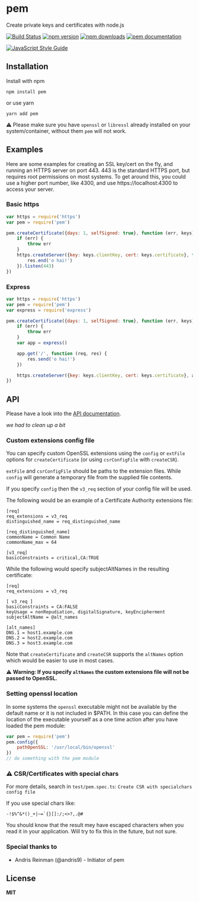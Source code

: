 pem
===

Create private keys and certificates with node.js

[![Build Status](https://secure.travis-ci.org/Dexus/pem.png)](http://travis-ci.org/Dexus/pem) [![npm version](https://badge.fury.io/js/pem.svg)](http://badge.fury.io/js/pem) [![npm downloads](https://img.shields.io/npm/dt/pem.svg)](https://www.npmjs.com/package/pem) [![pem documentation](https://img.shields.io/badge/pem-documentation-0099ff.svg?style=flat)](https://dexus.github.io/pem/jsdoc/)

[![JavaScript Style Guide](https://cdn.rawgit.com/standard/standard/master/badge.svg)](https://github.com/standard/standard)

## Installation

Install with npm

    npm install pem

or use yarn

    yarn add pem

:warning: Please make sure you have `openssl` or `libressl` already installed on your system/container, without
them `pem` will not work.

## Examples

Here are some examples for creating an SSL key/cert on the fly, and running an HTTPS server on port 443. 443 is the
standard HTTPS port, but requires root permissions on most systems. To get around this, you could use a higher port
number, like 4300, and use https://localhost:4300 to access your server.

### Basic https

```javascript
var https = require('https')
var pem = require('pem')

pem.createCertificate({days: 1, selfSigned: true}, function (err, keys) {
    if (err) {
        throw err
    }
    https.createServer({key: keys.clientKey, cert: keys.certificate}, function (req, res) {
        res.end('o hai!')
    }).listen(443)
})
```

### Express

```javascript
var https = require('https')
var pem = require('pem')
var express = require('express')

pem.createCertificate({days: 1, selfSigned: true}, function (err, keys) {
    if (err) {
        throw err
    }
    var app = express()

    app.get('/', function (req, res) {
        res.send('o hai!')
    })

    https.createServer({key: keys.clientKey, cert: keys.certificate}, app).listen(443)
})
```

## API

Please have a look into the [API documentation](https://dexus.github.io/pem/jsdoc/).

_we had to clean up a bit_
<!--
### Create a dhparam key

Use `createDhparam` for creating dhparam keys

    pem.createDhparam(keyBitsize, callback)

Where

  * **keyBitsize** is an optional size of the key, defaults to 512 (bit)
  * **callback** is a callback function with an error object and `{dhparam}`

### Create a ecparam key

Use `createEcparam` for creating ecparam keys

    pem.createEcparam(keyName, callback)

Where

  * **keyName** is an optional name of the key curves name, defaults to secp256k1
  * **callback** is a callback function with an error object and `{ecparam}`

### Create a private key

Use `createPrivateKey` for creating private keys

    pem.createPrivateKey(keyBitsize, [options,] callback)

Where

  * **keyBitsize** is an optional size of the key, defaults to 2048 (bit)
  * **options** is an optional object of the cipher and password (both required for encryption), defaults {cipher:'',password:''}
  (ciphers:["aes128", "aes192", "aes256", "camellia128", "camellia192", "camellia256", "des", "des3", "idea"])
  * **callback** is a callback function with an error object and `{key}`

### Create a Certificate Signing Request

Use `createCSR` for creating certificate signing requests

    pem.createCSR(options, callback)

Where

  * **options** is an optional options object
  * **callback** is a callback function with an error object and `{csr, clientKey}`

Possible options are the following

  * **clientKey** is an optional client key to use
  * **clientKeyPassword** the optional password for `clientKey`
  * **keyBitsize** - if `clientKey` is undefined, bit size to use for generating a new key (defaults to 2048)
  * **hash** is a hash function to use (either `md5`, `sha1` or `sha256`, defaults to `sha256`)
  * **country** is a CSR country field
  * **state** is a CSR state field
  * **locality** is a CSR locality field
  * **organization** is a CSR organization field
  * **organizationUnit** is a CSR organizational unit field
  * **commonName** is a CSR common name field (defaults to `localhost`)
  * **altNames** is a list (`Array`) of subjectAltNames in the subjectAltName field (optional)
  * **emailAddress** is a CSR email address field
  * **csrConfigFile** is a CSR config file

### Create a certificate

Use `createCertificate` for creating private keys

    pem.createCertificate(options, callback)

Where

  * **options** is an optional options object
  * **callback** is a callback function with an error object and `{certificate, csr, clientKey, serviceKey}`

Possible options include all the options for `createCSR` - in case `csr` parameter is not defined and a new
CSR needs to be generated.

In addition, possible options are the following

  * **serviceKey** is a private key for signing the certificate, if not defined a new one is generated
  * **serviceKeyPassword** Password of the service key
  * **serviceCertificate** is the optional certificate for the `serviceKey`
  * **serial** is the unique serial number for the signed certificate, required if `serviceCertificate` is defined
  * **selfSigned** - if set to true and `serviceKey` is not defined, use `clientKey` for signing
  * **csr** is a CSR for the certificate, if not defined a new one is generated
  * **days** is the certificate expire time in days
  * **extFile** extension config file - **without** `-extensions v3_req`
  * **config** extension config file - **with** `-extensions v3_req`

### Export a public key

Use `getPublicKey` for exporting a public key from a private key, CSR or certificate

    pem.getPublicKey(certificate, callback)

Where

  * **certificate** is a PEM encoded private key, CSR or certificate
  * **callback** is a callback function with an error object and `{publicKey}`

### Read certificate info

Use `readCertificateInfo` for reading subject data from a certificate or a CSR

    pem.readCertificateInfo(certificate, callback)

Where

  * **certificate** is a PEM encoded CSR or a certificate
  * **callback** is a callback function with an error object and `{serial, country, state, locality, organization, organizationUnit, commonName, emailAddress, validity{start, end}, san{dns, ip, email}?, issuer{country, state, locality, organization, organizationUnit}, signatureAlgorithm, publicKeyAlgorithm, publicKeySize }`

? *san* is only present if the CSR or certificate has SAN entries.

*signatureAlgorithm, publicKeyAlgorithm and publicKeySize* only available if supportet and can parsed form openssl output

### Get fingerprint

Use `getFingerprint` to get the default SHA1 fingerprint for a certificate

    pem.getFingerprint(certificate, [hash], callback)

Where

  * **certificate** is a PEM encoded certificate
  * **hash** is a hash function to use (either `md5`, `sha1` or `sha256`, defaults to `sha1`)
  * **callback** is a callback function with an error object and `{fingerprint}`

### Get modulus

Use `getModulus` to get the modulus for a certificate, a CSR or a private key. Modulus can be useful to check that a Private Key Matches a Certificate

    pem.getModulus(certificate, [password], [hash], callback)

Where

  * **certificate** is a PEM encoded certificate, CSR or private key
  * **password** is an optional passphrase for passpharse protected certificates
  * **hash** is an optional hash function to use (up to now `md5` supported) (default: none)
  * **callback** is a callback function with an error object and `{modulus}`

### Get DH parameter information

Use `getDhparamInfo` to get the size and prime of DH parameters.

    pem.getDhparamInfo(dhparam, callback)

Where

  * **dhparam** is a PEM encoded DH parameters string
  * **callback** is a callback function with an error object and `{size, prime}`


### Export to a PKCS12 keystore

Use `createPkcs12` to export a certificate, the private key and optionally any signing or intermediate CA certificates to a PKCS12 keystore.

	pem.createPkcs12(clientKey, certificate, p12Password, [options], callback)

Where

* **clientKey** is a PEM encoded private key
* **certificate** is a PEM encoded certificate
* **p12Password** is the password of the exported keystore
* **options** is an optional options object with `cipher`, (one of "aes128", "aes192", "aes256", "camellia128", "camellia192", "camellia256", "des", "des3" or "idea"), `clientKeyPassword` and `certFiles` (an array of additional certificates to include - e.g. CA certificates)
* **callback** is a callback function with an error object and `{pkcs12}` (binary)

### Read a PKCS12 keystore

Use `readPkcs12` to read a certificate, private key and CA certificates from a PKCS12 keystore.

	pem.readPkcs12(bufferOrPath, [options], callback)

Where

* **bufferOrPath** is a PKCS12 keystore as a [Buffer](https://nodejs.org/api/buffer.html) or the path to a file
* **options** is an optional options object with `clientKeyPassword` which will be used to encrypt the stored key and `p12Password` which will be used to open the keystore
* **callback** is a callback function with an error object and `{key: String, cert: String, ca: Array}`

### Check a PKCS12 keystore

Use `checkPkcs12` to check a PKCS12 keystore.

	pem.checkPkcs12(bufferOrPath, [passphrase], callback)

Where

* **bufferOrPath** is a PKCS12 keystore as a [Buffer](https://nodejs.org/api/buffer.html) or the path to a file
* **passphrase** is an optional passphrase which will be used to open the keystore
* **callback** is a callback function with an error object and a boolean as arguments

### Verify a certificate signing chain

Use `verifySigningChain` to assert that a given certificate has a valid signing chain.

    pem.verifySigningChain(certificate, ca, callback)

Where

* **certificate** is a PEM encoded certificate string
* **ca** is a PEM encoded CA certificate string or an array of certificate strings
* **callback** is a callback function with an error object and a boolean as arguments

### Check a certificate file

Use `checkCertificate` to check / verify consistency of a certificate.

    pem.checkCertificate(certificate, callback)

Where

* **certificate** is a PEM encoded certificate string
* **callback** is a callback function with an error object and a boolean as arguments
-->

### Custom extensions config file

You can specify custom OpenSSL extensions using the `config` or `extFile` options for `createCertificate` (or
using `csrConfigFile` with `createCSR`).

`extFile` and `csrConfigFile` should be paths to the extension files. While `config` will generate a temporary file from
the supplied file contents.

If you specify `config` then the `v3_req` section of your config file will be used.

The following would be an example of a Certificate Authority extensions file:

    [req]
    req_extensions = v3_req
    distinguished_name = req_distinguished_name

    [req_distinguished_name]
    commonName = Common Name
    commonName_max = 64

    [v3_req]
    basicConstraints = critical,CA:TRUE

While the following would specify subjectAltNames in the resulting certificate:

    [req]
    req_extensions = v3_req

    [ v3_req ]
    basicConstraints = CA:FALSE
    keyUsage = nonRepudiation, digitalSignature, keyEncipherment
    subjectAltName = @alt_names

    [alt_names]
    DNS.1 = host1.example.com
    DNS.2 = host2.example.com
    DNS.3 = host3.example.com

Note that `createCertificate` and `createCSR` supports the `altNames` option which would be easier to use in most cases.

:warning: **Warning: If you specify `altNames` the custom extensions file will not be passed to OpenSSL.**

### Setting openssl location

In some systems the `openssl` executable might not be available by the default name or it is not included in $PATH. In
this case you can define the location of the executable yourself as a one time action after you have loaded the pem
module:

```javascript
var pem = require('pem')
pem.config({
    pathOpenSSL: '/usr/local/bin/openssl'
})
// do something with the pem module
```

### :warning: CSR/Certificates with special chars

For more details, search in `test/pem.spec.ts`: `Create CSR with specialchars config file`

If you use special chars like:

```
-!$%^&*()_+|~=`{}[]:/;<>?,.@#
```

You should know that the result mey have escaped characters when you read it in your application. Will try to fix this
in the future, but not sure.

### Special thanks to

- Andris Reinman (@andris9) - Initiator of pem

## License

**MIT**
